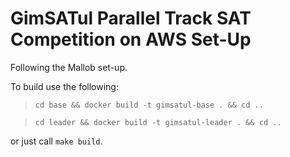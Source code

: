 # GimSATul Parallel Track SAT Competition on AWS Set-Up

Following the Mallob set-up.

To build use the following:

> `cd base && docker build -t gimsatul-base . && cd ..`

> `cd leader && docker build -t gimsatul-leader . && cd ..`

or just call `make build`.
